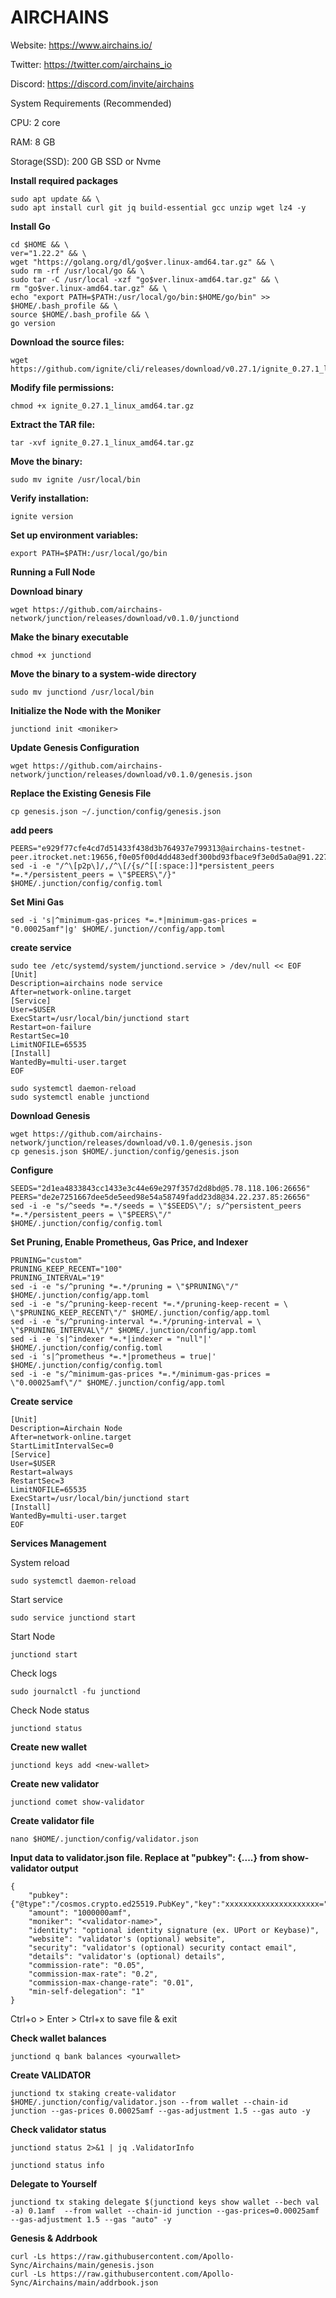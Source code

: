 # AIRCHAINS

Website: https://www.airchains.io/

Twitter: https://twitter.com/airchains_io

Discord: https://discord.com/invite/airchains

System Requirements (Recommended)

CPU: 2 core

RAM: 8 GB

Storage(SSD): 200 GB SSD or Nvme

**Install required packages**
```
sudo apt update && \
sudo apt install curl git jq build-essential gcc unzip wget lz4 -y
```

**Install Go**
```
cd $HOME && \
ver="1.22.2" && \
wget "https://golang.org/dl/go$ver.linux-amd64.tar.gz" && \
sudo rm -rf /usr/local/go && \
sudo tar -C /usr/local -xzf "go$ver.linux-amd64.tar.gz" && \
rm "go$ver.linux-amd64.tar.gz" && \
echo "export PATH=$PATH:/usr/local/go/bin:$HOME/go/bin" >> $HOME/.bash_profile && \
source $HOME/.bash_profile && \
go version
```
**Download the source files:**
```
wget https://github.com/ignite/cli/releases/download/v0.27.1/ignite_0.27.1_linux_amd64.tar.gz
```

**Modify file permissions:**
```
chmod +x ignite_0.27.1_linux_amd64.tar.gz
```

**Extract the TAR file:**
```
tar -xvf ignite_0.27.1_linux_amd64.tar.gz
```

**Move the binary:**
```
sudo mv ignite /usr/local/bin
```

**Verify installation:**
```
ignite version
```

**Set up environment variables:**
```
export PATH=$PATH:/usr/local/go/bin
```


**Running a Full Node**



**Download binary**
```
wget https://github.com/airchains-network/junction/releases/download/v0.1.0/junctiond
```

**Make the binary executable**
```
chmod +x junctiond
```

**Move the binary to a system-wide directory**
```
sudo mv junctiond /usr/local/bin
```

**Initialize the Node with the Moniker**
```
junctiond init <moniker>
```

**Update Genesis Configuration**
```
wget https://github.com/airchains-network/junction/releases/download/v0.1.0/genesis.json
```

**Replace the Existing Genesis File**
```
cp genesis.json ~/.junction/config/genesis.json
```

**add peers**
```
PEERS="e929f77cfe4cd7d51433f438d3b764937e799313@airchains-testnet-peer.itrocket.net:19656,f0e05f00d4dd483edf300bd93fbace9f3e0d5a0a@91.227.33.18:19656,5880ddf4518b061c111ae6bf07b1ef76ef2a42af@158.220.100.154:26656,8997abdef4363d7225390d4f6fd1cc1dde15f4d9@65.21.221.110:63656,e00222e8db843c99acafe0a6dc0aebd3a95e813f@65.108.233.73:19656,859485b13c2d8ab3888ffc11d1c506d78f681317@5.9.116.21:26756,d5ded9ed366f251a59c85f84ed1fa825cceb0d97@[2a01:4f8:221:158e::2]:13656,0d03e79ef79687421ac6f4b1ddd6add67dd2d6a0@65.109.83.40:28156,0305205b9c2c76557381ed71ac23244558a51099@162.55.65.162:26656,2cac83c991358faf89f0c1bb40d94563609e00d9@65.109.84.33:26756,84230c0e2f9a1e0dbd96dea52b9b90209be0478b@65.109.92.163:1020"
sed -i -e "/^\[p2p\]/,/^\[/{s/^[[:space:]]*persistent_peers *=.*/persistent_peers = \"$PEERS\"/}" $HOME/.junction/config/config.toml
```

**Set Mini Gas**
```
sed -i 's|^minimum-gas-prices *=.*|minimum-gas-prices = "0.00025amf"|g' $HOME/.junction//config/app.toml
```

**create service**
```
sudo tee /etc/systemd/system/junctiond.service > /dev/null << EOF
[Unit]
Description=airchains node service
After=network-online.target
[Service]
User=$USER
ExecStart=/usr/local/bin/junctiond start
Restart=on-failure
RestartSec=10
LimitNOFILE=65535
[Install]
WantedBy=multi-user.target
EOF

sudo systemctl daemon-reload
sudo systemctl enable junctiond
```




















**Download Genesis**
```
wget https://github.com/airchains-network/junction/releases/download/v0.1.0/genesis.json
cp genesis.json $HOME/.junction/config/genesis.json
```

**Configure**
```
SEEDS="2d1ea4833843cc1433e3c44e69e297f357d2d8bd@5.78.118.106:26656"
PEERS="de2e7251667dee5de5eed98e54a58749fadd23d8@34.22.237.85:26656"
sed -i -e "s/^seeds *=.*/seeds = \"$SEEDS\"/; s/^persistent_peers *=.*/persistent_peers = \"$PEERS\"/" $HOME/.junction/config/config.toml
```

**Set Pruning, Enable Prometheus, Gas Price, and Indexer**
```
PRUNING="custom"
PRUNING_KEEP_RECENT="100"
PRUNING_INTERVAL="19"
sed -i -e "s/^pruning *=.*/pruning = \"$PRUNING\"/" $HOME/.junction/config/app.toml
sed -i -e "s/^pruning-keep-recent *=.*/pruning-keep-recent = \
\"$PRUNING_KEEP_RECENT\"/" $HOME/.junction/config/app.toml
sed -i -e "s/^pruning-interval *=.*/pruning-interval = \
\"$PRUNING_INTERVAL\"/" $HOME/.junction/config/app.toml
sed -i -e 's|^indexer *=.*|indexer = "null"|' $HOME/.junction/config/config.toml
sed -i 's|^prometheus *=.*|prometheus = true|' $HOME/.junction/config/config.toml
sed -i -e "s/^minimum-gas-prices *=.*/minimum-gas-prices = \"0.00025amf\"/" $HOME/.junction/config/app.toml
```

**Create service**
```sudo tee /etc/systemd/system/junctiond.service > /dev/null << EOF
[Unit]
Description=Airchain Node
After=network-online.target
StartLimitIntervalSec=0
[Service]
User=$USER
Restart=always
RestartSec=3
LimitNOFILE=65535
ExecStart=/usr/local/bin/junctiond start
[Install]
WantedBy=multi-user.target
EOF
```

**Services Management**

System reload
```
sudo systemctl daemon-reload
```

Start service
```
sudo service junctiond start
```

Start Node
```
junctiond start
```

Check logs
```
sudo journalctl -fu junctiond
```

Check Node status
```
junctiond status
```

**Create new wallet**
```
junctiond keys add <new-wallet>
```

**Create new validator**
```
junctiond comet show-validator
```

**Create validator file**
```
nano $HOME/.junction/config/validator.json
```

**Input data to validator.json file. Replace at "pubkey": {....} from show-validator output**
```
{
	"pubkey": {"@type":"/cosmos.crypto.ed25519.PubKey","key":"xxxxxxxxxxxxxxxxxxxxx="},
	"amount": "1000000amf",
	"moniker": "<validator-name>",
	"identity": "optional identity signature (ex. UPort or Keybase)",
	"website": "validator's (optional) website",
	"security": "validator's (optional) security contact email",
	"details": "validator's (optional) details",
	"commission-rate": "0.05",
	"commission-max-rate": "0.2",
	"commission-max-change-rate": "0.01",
	"min-self-delegation": "1"
}
```
Ctrl+o > Enter > Ctrl+x to save file & exit

**Check wallet balances**
```
junctiond q bank balances <yourwallet>
```

**Create VALIDATOR**
```
junctiond tx staking create-validator $HOME/.junction/config/validator.json --from wallet --chain-id junction --gas-prices 0.00025amf --gas-adjustment 1.5 --gas auto -y
```

**Check validator status**
```
junctiond status 2>&1 | jq .ValidatorInfo
```

```
junctiond status info
```

**Delegate to Yourself**
```
junctiond tx staking delegate $(junctiond keys show wallet --bech val -a) 0.1amf  --from wallet --chain-id junction --gas-prices=0.00025amf  --gas-adjustment 1.5 --gas "auto" -y 
```

**Genesis & Addrbook**
```
curl -Ls https://raw.githubusercontent.com/Apollo-Sync/Airchains/main/genesis.json
curl -Ls https://raw.githubusercontent.com/Apollo-Sync/Airchains/main/addrbook.json
```







